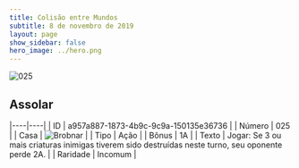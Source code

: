 ```yaml
---
title: Colisão entre Mundos
subtitle: 8 de novembro de 2019
layout: page
show_sidebar: false
hero_image: ../hero.png
---
```


![025](https://cdn.keyforgegame.com/media/card_front/pt/452_025_77XG867M56MW_pt.png)

## Assolar

|----|----|
| ID | a957a887-1873-4b9c-9c9a-150135e36736 |
| Número | 025 |
| Casa | ![Brobnar](https://archonarcana.com/images/thumb/e/e0/Brobnar.png/22px-Brobnar.png "Brobnar") |
| Tipo | Ação |
| Bônus | 1A |
| Texto | Jogar: Se 3 ou mais criaturas inimigas tiverem sido destruídas neste turno,  seu oponente perde 2A. |
| Raridade | Incomum |
